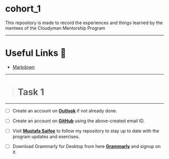 # cohort_1
This repository is made to record the experiences and things learned by the mentees of the Cloudyman Mentorship Program

---

# Useful Links 🔗
* [Markdown](https://www.markdownguide.org/basic-syntax/)

---

> # **Task 1️**

---

- [ ] Create an account on **[Outlook](https://outlook.live.com/)** if not already done.

- [ ] Create an account on **[GitHub](https://github.com/)** using the above-created email ID. 

- [ ] Visit **[Mustafa Saifee](https://github.com/saifeemustafaq/)** to follow my repository to stay up to date with the program updates and exercises.

- [ ] Download Grammarly for Desktop from here **[Grammarly](https://download-editor.grammarly.com/windows/GrammarlySetup.exe)** and signup on it.

